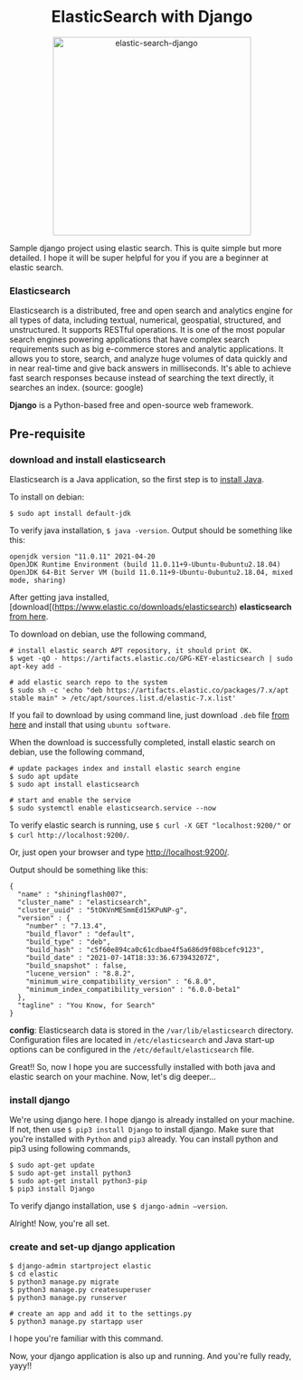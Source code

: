<div align="center">
  <h1> ElasticSearch with Django </h1>
  <img src="https://cdn-media-1.freecodecamp.org/images/1*ojvTsI-Asv1IIjdm61RzKw.jpeg" width="350" title="elastic-search-django">
</div>

Sample django project using elastic search. This is quite simple but more detailed. I hope it will be super helpful for you if you are a beginner at elastic search.

### Elasticsearch

Elasticsearch is a distributed, free and open search and analytics engine for all types of data, including textual, numerical, geospatial, structured, and unstructured. It supports RESTful operations. It is one of the most popular search engines powering applications that have complex search requirements such as big e-commerce stores and analytic applications. It allows you to store, search, and analyze huge volumes of data quickly and in near real-time and give back answers in milliseconds. It's able to achieve fast search responses because instead of searching the text directly, it searches an index. (source: google)

**Django** is a Python-based free and open-source web framework.

## Pre-requisite

### download and install elasticsearch

Elasticsearch is a Java application, so the first step is to [install Java](https://www.oracle.com/java/technologies/javase-downloads.html). 

To install on debian:

```
$ sudo apt install default-jdk
```

To verify java installation, `$ java -version`. Output should be something like this:
```
openjdk version "11.0.11" 2021-04-20
OpenJDK Runtime Environment (build 11.0.11+9-Ubuntu-0ubuntu2.18.04)
OpenJDK 64-Bit Server VM (build 11.0.11+9-Ubuntu-0ubuntu2.18.04, mixed mode, sharing)
```

After getting java installed, [download[(https://www.elastic.co/downloads/elasticsearch) **elasticsearch** [from here](https://www.elastic.co/downloads/elasticsearch).

To download on debian, use the following command,
```
# install elastic search APT repository, it should print OK.
$ wget -qO - https://artifacts.elastic.co/GPG-KEY-elasticsearch | sudo apt-key add -

# add elastic search repo to the system
$ sudo sh -c 'echo "deb https://artifacts.elastic.co/packages/7.x/apt stable main" > /etc/apt/sources.list.d/elastic-7.x.list'
```

If you fail to download by using command line, just download `.deb` file [from here](https://www.elastic.co/downloads/elasticsearch) and install that using `ubuntu software`.

When the download is successfully completed, install elastic search on debian, use the following command,
```
# update packages index and install elastic search engine
$ sudo apt update
$ sudo apt install elasticsearch

# start and enable the service
$ sudo systemctl enable elasticsearch.service --now
```

To verify elastic search is running, use `$ curl -X GET "localhost:9200/"` or `$ curl http://localhost:9200/`.

Or, just open your browser and type [http://localhost:9200/](http://localhost:9200/).

Output should be something like this:
```
{
  "name" : "shiningflash007",
  "cluster_name" : "elasticsearch",
  "cluster_uuid" : "5tOKVnMESmmEd15KPuNP-g",
  "version" : {
    "number" : "7.13.4",
    "build_flavor" : "default",
    "build_type" : "deb",
    "build_hash" : "c5f60e894ca0c61cdbae4f5a686d9f08bcefc9123",
    "build_date" : "2021-07-14T18:33:36.673943207Z",
    "build_snapshot" : false,
    "lucene_version" : "8.8.2",
    "minimum_wire_compatibility_version" : "6.8.0",
    "minimum_index_compatibility_version" : "6.0.0-beta1"
  },
  "tagline" : "You Know, for Search"
}
```

**config**: Elasticsearch data is stored in the `/var/lib/elasticsearch` directory. Configuration files are located in `/etc/elasticsearch` and Java start-up options can be configured in the `/etc/default/elasticsearch` file.

Great!! So, now I hope you are successfully installed with both java and elastic search on your machine. Now, let's dig deeper...

### install django

We're using django here. I hope django is already installed on your machine. If not, then use `$ pip3 install Django` to install django. Make sure that you're installed with `Python` and `pip3` already. You can install python and pip3 using following commands,
```
$ sudo apt-get update
$ sudo apt-get install python3 
$ sudo apt-get install python3-pip
$ pip3 install Django
```

To verify django installation, use `$ django-admin –version`.

Alright! Now, you're all set.

### create and set-up django application

```
$ django-admin startproject elastic
$ cd elastic
$ python3 manage.py migrate
$ python3 manage.py createsuperuser
$ python3 manage.py runserver

# create an app and add it to the settings.py
$ python3 manage.py startapp user
```

I hope you're familiar with this command.

Now, your django application is also up and running. And you're fully ready, yayy!!

